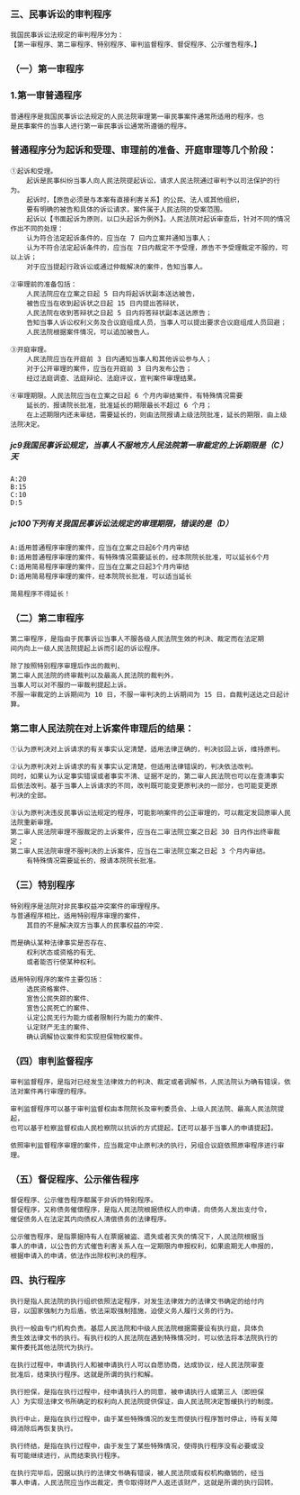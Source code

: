 ### 三、民事诉讼的审判程序
    我国民事诉讼法规定的审判程序分为：
    【第一审程序、第二审程序、特别程序、审判监督程序、督促程序、公示催告程序。】
    
### （一）第一审程序
### 1.第一审普通程序
    普通程序是我国民事诉讼法规定的人民法院审理第一审民事案件通常所适用的程序，也
    是民事案件的当事人进行第一审民事诉讼通常所遵循的程序。
    
### 普通程序分为起诉和受理、审理前的准备、开庭审理等几个阶段：
    ①起诉和受理。
        起诉是民事纠纷当事人向人民法院提起诉讼，请求人民法院通过审判予以司法保护的行为。
        起诉时，【原告必须是与本案有直接利害关系】的公民、法人或其他组织，
        要有明确的被告和具体的诉讼请求，案件属于人民法院的受案范围。
        起诉以【书面起诉为原则，以口头起诉为例外】。人民法院对起诉审查后，针对不同的情况作出不同的处理：
        认为符合法定起诉条件的，应当在 7 曰内立案并通知当事人；
        认为不符合法定起诉条件的，应当在 7日内裁定不予受理，原告不予受理裁定不服的，可以上诉；
        对于应当提起行政诉讼或通过仲裁解决的案件，告知当事人。
            
    ②审理前的准备包括：
        人民法院应在立案之日起 5 日内将起诉状副本送达被告，
        被告应当在收到起诉状之日起 15 日内提出答辩状，
        人民法院在收到答辩状之日起 5 日内将答辩状副本送达原告；
        告知当事人诉讼权利义务及合议庭组成人员，当事人可以提出要求合议庭组成人员回避；
        人民法院根据案件情况，可以追加被告人。
        
    ③开庭审理。
        人民法院应当在开庭前 3 日内通知当事人和其他诉讼参与人；
        对于公开审理的案件，应当在开庭前 3 日内发布公告；
        经过法庭调查、法庭辩论、法庭评议，宣判案件审理结果。
        
    ④审理期限。人民法院应当在立案之日起 6 个月内审结案件，有特殊情况需要
        延长的，报请院长批准，批准延长的期限最长不超过 6 个月；
        在上述期限内还未审结，需要延长的，则由法院报请上级法院批准，延长的期限，由上级法院决定。
 

##### jc9我国民事诉讼规定，当事人不服地方人民法院第一审裁定的上诉期限是（C）天
    A:20
    B:15
    C:10
    D:5

##### jc100下列有关我国民事诉讼法规定的审理期限，错误的是（D）
    A:适用普通程序审理的案件，应当在立案之日起6个月内审结
    B:适用普通程序审理的案件，有特殊情况需要延长的，经本院院长批准，可以延长6个月
    C:适用简易程序审理的案件，应当在立案之日起3个月内审结
    D:适用简易程序审理的案件，经本院院长批准，可以适当延长
    
    简易程序不得延长！
    


### （二）第二审程序
    第二审程序，是指由于民事诉讼当事人不服各级人民法院生效的判决、裁定而在法定期
    间内向上一级人民法院提起上诉而引起的诉讼程序。

    除了按照特别程序审理后作出的裁判、
    第二审人民法院的终审裁判以及最高人民法院的裁判外，
    当事人可以对不服的一审裁判提起上诉。
    不服一审裁定的上诉期间为 10 日，不服一审判决的上诉期间为 15 日，自裁判送达之日起计算。

### 第二审人民法院在对上诉案件审理后的结果：
    ①认为原判决对上诉请求的有关事实认定清楚，适用法律正确的，判决驳回上诉，维持原判。
    
    ②认为原判决对上诉请求的有关事实认定清楚，但适用法律错误的，判决依法改判。
    同时，如果认为认定事实错误或者事实不清、证据不足的，第二审人民法院也可以在查清事实
    后依法改判。基于当事人上诉请求的不同，改判既可能变更原判决的一部分，也可能变更原
    判决的全部。
    
    ③认为原判决违反民事诉讼法规定的程序，可能影响案件的公正审理的，可以裁定发回原审人民法院重新审理。
    第二审人民法院审理不服裁定的上诉案件，应当在二审法院立案之日起 30 日内作出终审裁定；
    第二审人民法院审理不服判决的上诉案件，应当在二审法院立案之日起 3 个月内审结。
        有特殊情况需要延长的，报请本院院长批准。

### （三）特别程序
    特别程序是法院对非民事权益冲突案件的审理程序。
    与普通程序相比，适用特别程序审理的案件，
        其目的不是解决双方当事人的民事权益的冲突.
        
    而是确认某种法律事实是否存在、
        权利状态或资格的有无、
        或者能否行使某种权利。
        
    适用特别程序的案件主要包括：
        选民资格案件、
        宣告公民失踪的案件、
        宣告公民死亡的案件、
        认定公民无行为能力或者限制行为能力的案件、
        认定财产无主的案件、
        确认调解协议案件和实现担保物权案件。

### （四）审判监督程序
    审判监督程序，是指对已经发生法律效力的判决、裁定或者调解书，人民法院认为确有错误，依法对案件再行审理的程序。
    
    审判监督程序可以基于审判监督权由本院院长及审判委员会、上级人民法院、最高人民法院提起，
    也可以基于检察监督权由人民检察院以抗诉的方式提起，【还可以基于当事人的申请提起】。
    
    依照审判监督程序审理的案件，应当裁定中止原判决的执行，另组合议庭依照原审程序进行审理。

### （五）督促程序、公示催告程序
    督促程序、公示催告程序都属于非诉的特别程序。
    督促程序，又称债务催偿程序，是指人民法院根据债权人的申请，向债务人发出支付令，
    催促债务人在法定其内向债权人清偿债务的法律程序。
    
    公示催告程序，是指票据持有人在票据被盗、遗失或者灭失的情况下，人民法院根据当
    事人的申请，以公告的方式催告利害关系人在一定期限内申报权利，如果逾期无人申报的，
    根据申请入的申请，依法作出除权判决的程序。

### 四、执行程序
    执行是指人民法院的执行组织依照法定程序，对发生法律效力的法律文书确定的给付内
    容，以国家强制力为后盾，依法采取强制措施，迫使义务人履行义务的行为。
    
    执行一般由专门机构负责。基层人民法院和中级人民法院根据需要设有执行庭，具体负
    责生效法律文书的执行。有执行权的人民法院在遇到特殊情况时，可以依法将本法院执行的
    案件委托其他法院代为执行。

    在执行过程中，申请执行人和被申请执行人可以自愿协商，达成协议，经人民法院审查
    批准后，结束执行程序。这就是所谓的执行和解。
    
    执行担保，是指在执行过程中，经申请执行人的同意，被申请执行人或第三人（即担保
    人）为实现法律文书所确定的权利向人民法院提供保证，由人民法院决定暂缓执行的制度。

    执行中止，是指在执行过程中，由于某些特殊情况的发生而使执行程序暂时停止，待有关障
    碍消除后再恢复执行。
    
    执行终结，是指在执行过程中，由于发生了某些特殊情况，使得执行程序没有必要或没
    有可能继续进行，从而结束执行程序。
    
    在执行完毕后，因据以执行的法律文书确有错误，被人民法院或有权机构撤销的，经当
    事人申请，人民法院应当作出裁定，责令取得财产人返还该财产，这就是所谓的执行回转。
